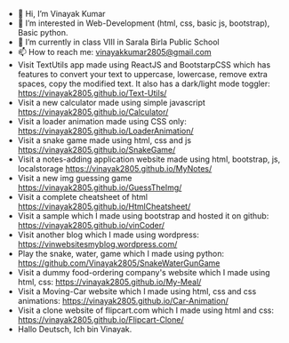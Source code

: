 - 👋 Hi, I’m Vinayak Kumar
- 👀 I’m interested in Web-Development (html, css, basic js, bootstrap), Basic python.
- 🌱 I’m currently in class VIII in Sarala Birla Public School
- 📫 How to reach me: vinayakkumar2805@gmail.com
-  Visit TextUtils app made using ReactJS and BootstarpCSS which has features to convert your text to uppercase, lowercase, remove extra spaces, copy the modified text. It also has a dark/light mode toggler: https://vinayak2805.github.io/Text-Utils/
-  Visit a new calculator made using simple javascript https://vinayak2805.github.io/Calculator/
-  Visit a loader animation made using CSS only: https://vinayak2805.github.io/LoaderAnimation/
-  Visit a snake game made using html, css and js https://vinayak2805.github.io/SnakeGame/
-  Visit a notes-adding application website made using html, bootstrap, js, localstorage https://vinayak2805.github.io/MyNotes/  
-  Visit a new img guessing game https://vinayak2805.github.io/GuessTheImg/
-  Visit a complete cheatsheet of html https://vinayak2805.github.io/HtmlCheatsheet/
-  Visit a sample which I made using bootstrap and hosted it on github: https://vinayak2805.github.io/vinCoder/
-  Visit another blog which I made using wordpress: https://vinwebsitesmyblog.wordpress.com/
-  Play the snake, water, game which I made using python: https://github.com/Vinayak2805/SnakeWaterGunGame
-  Visit a dummy food-ordering company's website which I made using html, css: https://vinayak2805.github.io/My-Meal/
-  Visit a Moving-Car website which I made using html, css and css animations: https://vinayak2805.github.io/Car-Animation/
-  Visit a clone website of flipcart.com which I made using html and css: https://vinayak2805.github.io/Flipcart-Clone/
-  Hallo Deutsch, Ich bin Vinayak. 
